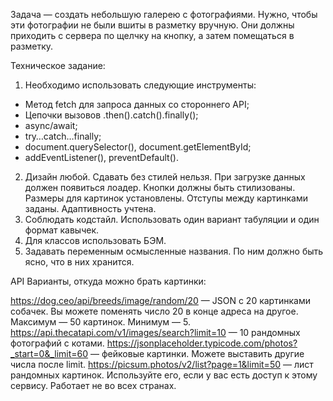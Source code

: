 Задача — создать небольшую галерею с фотографиями. Нужно, чтобы эти фотографии не были вшиты в разметку вручную. Они должны приходить с сервера по щелчку на кнопку, а затем помещаться в разметку.

Техническое задание:
1. Необходимо использовать следующие инструменты:
  - Метод fetch для запроса данных со стороннего API;
  - Цепочки вызовов .then().catch().finally();
  - async/await;
  - try…catch…finally;
  - document.querySelector(), document.getElementById;
  - addEventListener(), preventDefault().
2. Дизайн любой. Сдавать без стилей нельзя. При загрузке данных должен появиться лоадер. Кнопки должны быть стилизованы. Размеры для картинок установлены. Отступы между картинками заданы. Адаптивность учтена.
3. Соблюдать кодстайл. Использовать один вариант табуляции и один формат кавычек.
4. Для классов использовать БЭМ.
5. Задавать переменным осмысленные названия. По ним должно быть ясно, что в них хранится.

API
Варианты, откуда можно брать картинки:

https://dog.ceo/api/breeds/image/random/20 — JSON с 20 картинками собачек. Вы можете поменять число 20 в конце адреса на другое. Максимум — 50 картинок. Минимум — 5.
https://api.thecatapi.com/v1/images/search?limit=10 — 10 рандомных фотографий с котами.
https://jsonplaceholder.typicode.com/photos?_start=0&_limit=60 — фейковые картинки. Можете выставить другие числа после limit.
https://picsum.photos/v2/list?page=1&limit=50 — лист рандомных картинок. Используйте его, если у вас есть доступ к этому сервису. Работает не во всех странах.
